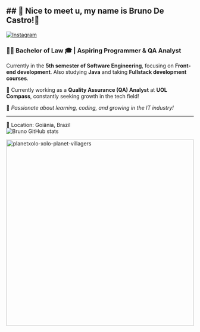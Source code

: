 ##                                                  ## 👋 Nice to meet u, my name is Bruno De Castro!🖖 

[![Instagram](https://img.shields.io/badge/Instagram-E4405F?style=for-the-badge&logo=instagram&logoColor=white)](https://instagram.com/brunoccs100)
### 👨‍🎓 Bachelor of Law 🎓 | Aspiring Programmer & QA Analyst

Currently in the **5th semester of Software Engineering**, focusing on **Front-end development**. Also studying **Java** and taking **Fullstack development courses**.

🎯 Currently working as a **Quality Assurance (QA) Analyst** at **UOL Compass**, constantly seeking growth in the tech field!

🚀 *Passionate about learning, coding, and growing in the IT industry!*

---

📍 Location: Goiânia, Brazil  
![Bruno GitHub stats](https://github-readme-stats.vercel.app/api?username=browndark&show_icons=true&theme=dracula)

<a href="https://giphy.com/gifs/planetxolo-xolo-planet-villagers-of-oBHLgI1oaMYOyPjXbG">
  <img src="https://media1.giphy.com/media/v1.Y2lkPTc5MGI3NjExdGR0eWxhM2Z2ZXRsYzlqNWhpcGRmZGJtcGh2M3lkY3cyM3E1MjI1ayZlcD12MV9pbnRlcm5hbF9naWZfYnlfaWQmY3Q9Zw/l0K4n42JVSqqUvAQg/giphy.gif" width="100%" height="500" alt="planetxolo-xolo-planet-villagers">
</a>


